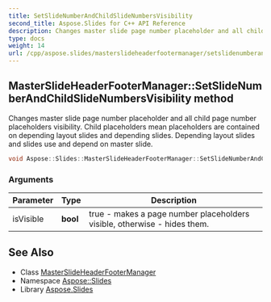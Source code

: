 ```yaml
---
title: SetSlideNumberAndChildSlideNumbersVisibility
second_title: Aspose.Slides for C++ API Reference
description: Changes master slide page number placeholder and all child page number placeholders visibility. Child placeholders mean placeholders are contained on depending layout slides and depending slides. Depending layout slides and slides use and depend on master slide.
type: docs
weight: 14
url: /cpp/aspose.slides/masterslideheaderfootermanager/setslidenumberandchildslidenumbersvisibility/
---
```

## MasterSlideHeaderFooterManager::SetSlideNumberAndChildSlideNumbersVisibility method


Changes master slide page number placeholder and all child page number placeholders visibility. Child placeholders mean placeholders are contained on depending layout slides and depending slides. Depending layout slides and slides use and depend on master slide.

```cpp
void Aspose::Slides::MasterSlideHeaderFooterManager::SetSlideNumberAndChildSlideNumbersVisibility(bool isVisible) override
```


### Arguments

| Parameter | Type | Description |
| --- | --- | --- |
| isVisible | **bool** | true - makes a page number placeholders visible, otherwise - hides them. |

## See Also

* Class [MasterSlideHeaderFooterManager](../)
* Namespace [Aspose::Slides](../../)
* Library [Aspose.Slides](../../../)
